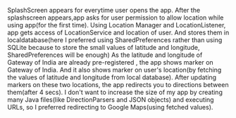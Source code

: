 SplashScreen appears for everytime user opens the app.
After the splashscreen appears,app asks for user permission to allow location while using app(for the first time).
Using Location Manager and LocationListener, app  gets access of LocationService and location of user.
And stores them in localdatabase(here I preferred using SharedPreferences rather than using SQLite because to store the small values of latitude and longitude, SharedPreferences will be enough)
As the latitude and longitude of Gateway of India are already pre-registered , the app shows marker on Gateway of India.
And it also shows marker on user's location(by fetching the values of  latitude and longitude from local database).
After updating markers on these two locations, the app redirects you to directions between them(after 4 secs).
I don't want to increase the size of my app by creating many Java files(like DirectionParsers and JSON objects) and executing URLs, so I preferred redirecting to Google Maps(using fetched values).
